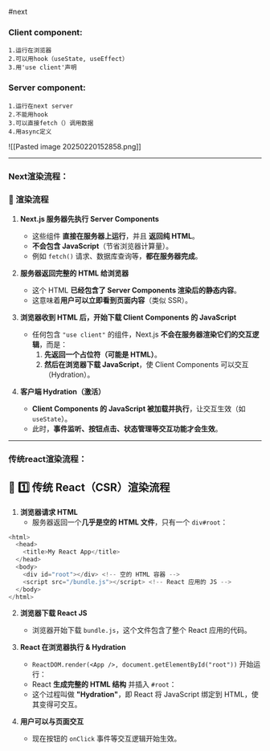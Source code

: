#next 
### Client component: 
	1.运行在浏览器
	2.可以用hook（useState, useEffect）
	3.用'use client'声明
### Server component:
	1.运行在next server 
	2.不能用hook
	3.可以直接fetch（）调用数据
	4.用async定义
	
![[Pasted image 20250220152858.png]]

***
###  Next渲染流程：

### **🔹 渲染流程**

1. **Next.js 服务器先执行 Server Components**
    - 这些组件 **直接在服务器上运行**，并且 **返回纯 HTML**。
    - **不会包含 JavaScript**（节省浏览器计算量）。
    - 例如 `fetch()` 请求、数据库查询等，**都在服务器完成**。
    
2. **服务器返回完整的 HTML 给浏览器**
    - 这个 HTML **已经包含了 Server Components 渲染后的静态内容**。
    - 这意味着**用户可以立即看到页面内容**（类似 SSR）。
    
3. **浏览器收到 HTML 后，开始下载 Client Components 的 JavaScript**
    - 任何包含 `"use client"` 的组件，Next.js **不会在服务器渲染它们的交互逻辑**，而是：
        1. **先返回一个占位符（可能是 HTML）**。
        2. **然后在浏览器下载 JavaScript**，使 Client Components 可以交互（Hydration）。

4. **客户端 Hydration（激活）**    
    - **Client Components 的 JavaScript 被加载并执行**，让交互生效（如 `useState`）。
    - 此时，**事件监听、按钮点击、状态管理等交互功能才会生效**。
*** 
### 传统react渲染流程：
## **🔹 1️⃣ 传统 React（CSR）渲染流程**

1. **浏览器请求 HTML**
    - 服务器返回一个**几乎是空的 HTML 文件**，只有一个 `div#root`：

```js
<html>
  <head>
    <title>My React App</title>
  </head>
  <body>
    <div id="root"></div> <!-- 空的 HTML 容器 -->
    <script src="/bundle.js"></script> <!-- React 应用的 JS -->
  </body>
</html>
```

2. **浏览器下载 React JS**

    - 浏览器开始下载 `bundle.js`，这个文件包含了整个 React 应用的代码。
3. **React 在浏览器执行 & Hydration**
    - `ReactDOM.render(<App />, document.getElementById("root"))` 开始运行：
    - React **生成完整的 HTML 结构** 并插入 `#root`：
    - 这个过程叫做 **"Hydration"**，即 React 将 JavaScript 绑定到 HTML，使其变得可交互。
4. **用户可以与页面交互**
    - 现在按钮的 `onClick` 事件等交互逻辑开始生效。